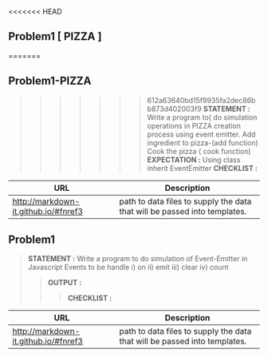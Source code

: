 

<<<<<<< HEAD
## Problem1 [ PIZZA ]
=======
## Problem1-PIZZA
>>>>>>> 612a63640bd15f9935fa2dec86bb873d402003f9
> __STATEMENT :__
Write a program to( do simulation operations in PIZZA creation process using event emitter.
Add ingredient to pizza-(add function) 
Cook the pizza ( cook function)
>> __EXPECTATION :__
Using class inherit EventEmitter 
> > > __CHECKLIST :__




| URL | Description |
| ------ | ----------- |
| http://markdown-it.github.io/#fnref3   | path to data files to supply the data that will be passed into templates. |




## Problem1
> __STATEMENT :__
Write a program to do simulation of Event-Emitter in Javascript
Events to be handle 
i) on ii) emit iii) clear iv) count
>> __OUTPUT :__
> > > __CHECKLIST :__




| URL | Description |
| ------ | ----------- |
| http://markdown-it.github.io/#fnref3   | path to data files to supply the data that will be passed into templates. |

